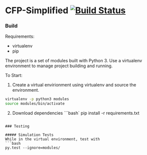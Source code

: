 # CFP-Simplified [![Build Status](https://travis-ci.org/jfarid27/CFP-Simplified.svg?branch=master)](https://travis-ci.org/jfarid27/CFP-Simplified)

### Build

Requirements:
- virtualenv
- pip

The project is a set of modules built with Python 3. Use a virtualenv environment to manage project building and running.

To Start:
1. Create a virtual envirionment using virtualenv and source the environment.

```bash
virtualenv -p python3 modules
source modules/bin/activate
```

2. Download dependencies
```bash`
pip install -r requirements.txt 
```

### Testing

##### Simulation Tests
While in the virtual environment, test with
```bash
py.test --ignore=modules/
```
